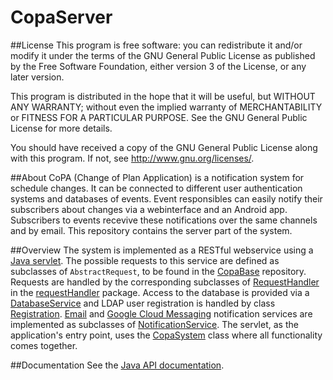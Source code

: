 CopaServer
==========

##License
This program is free software: you can redistribute it and/or modify
it under the terms of the GNU General Public License as published by
the Free Software Foundation, either version 3 of the License, or
any later version.

This program is distributed in the hope that it will be useful,
but WITHOUT ANY WARRANTY; without even the implied warranty of
MERCHANTABILITY or FITNESS FOR A PARTICULAR PURPOSE.  See the
GNU General Public License for more details.

You should have received a copy of the GNU General Public License
along with this program.  If not, see <http://www.gnu.org/licenses/>.


##About
CoPA (Change of Plan Application) is a notification system for schedule changes.
It can be connected to different user authentication systems and databases of events.
Event responsibles can easily notify their subscribers about changes via a webinterface and an Android app.
Subscribers to events recevive these notifications over the same channels and by email.
This repository contains the server part of the system.

##Overview
The system is implemented as a RESTful webservice using a [Java servlet](src/main/java/unicopa/copa/server/servlet/CopaServlet.java). The possible requests to this service are defined as subclasses of `AbstractRequest`, to be found in the [CopaBase](https://github.com/UniCopa/CopaBase) repository. Requests are handled by the corresponding subclasses of [RequestHandler](src/main/java/unicopa/copa/server/com/requestHandler/RequestHandler.java) in the [requestHandler](src/main/java/unicopa/copa/server/com/requestHandler/) package. Access to the database is provided via a [DatabaseService](src/main/java/unicopa/copa/server/database/DatabaseService.java) and LDAP user registration is handled by class [Registration](src/main/java/unicopa/copa/server/Registration.java). [Email](src/main/java/unicopa/copa/server/notification/EmailNotificationService.java) and [Google Cloud Messaging](src/main/java/unicopa/copa/server/notification/GoogleCloudNotificationService.java) notification services are implemented as subclasses of [NotificationService](src/main/java/unicopa/copa/server/notification/GoogleCloudNotificationService.java). The servlet, as the application's entry point, uses the [CopaSystem](src/main/java/unicopa/copa/server/CopaSystem.java) class where all functionality comes together.

##Documentation
See the [Java API documentation](http://unicopa.github.io/CopaServer/).
